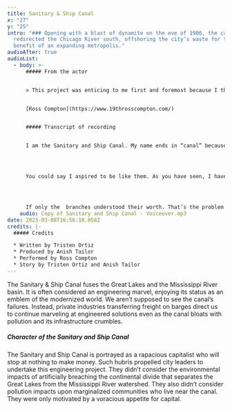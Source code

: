 ```yaml
---
title: Sanitary & Ship Canal
x: "27"
y: "25"
intro: "### Opening with a blast of dynamite on the eve of 1900, the canal
  redirected the Chicago River south, offshoring the city’s waste for the
  benefit of an expanding metropolis."
audioAfter: true
audioList:
  - body: >-
      ##### From the actor


      > This project was enticing to me first and foremost because I think it’s a really smart idea! Utilizing narrative monologues delivered through vocal performance to help people learn about the Chicago Area Waterway System is a concept I can definitely get behind. Secondly, I’ve been wanting to do more voiceover work and this was an amazing way to help sharpen my skills, especially since it allowed me to take on a colorful character. It was a lot of fun and I’m thankful for the opportunity!


      [Ross Compton](https://www.19throsscompton.com/)


      ##### Transcript of recording


      I am the Sanitary and Ship Canal. My name ends in “canal” because I just so happen to come from a great lineage of canals. Humble beginnings such as the canals of Amsterdam and Venice to the magnificent marvel that is the Panama Canal.




      You could say I aspired to be like them. As you have seen, I have blazed my own trail to transform Chicago from swamp prairie into a boomtown. I make Chicago matter. Not the main stem, not the north branch, and especially not the south branch– the most ungrateful branch of this city. They spout off about my existence as one of irreparable harm as if I have tainted this city with greed and gluttony. That I’m allowed to be a massive public health risk and affect the neighborhoods around me. I say they’re often hyperbolic. Now, I do recognize my work and my position in this river is… intimidating and difficult to embrace. I see you and I hear you. But I must say,  if the south branch chose to embrace their numerous industrial corridors they would realize how important they were instead of going on about human rights violations.




      If only the  branches understood their worth. That’s the problem with a lot of the branches–except main stem. Though he may be a milksop, he gets the job done. Presenting the city as pretty and posh. Unlike the stem I have to get my hands dirty to ensure this city runs. You see, I do my own sewage. The ships that sail on me are ships I know. I make it my business to see that every ship and turd flows through me to the Des Plaines. I do not botch my reversal flow as I merge with my business partner, the Calumet-Saganashkee (Cal-Sag) Channel. What I am trying to say is I’m fixed like no other branch or channel in this river. I get my hands dirty to make sure this city is held up by my oil drenched hands even if it means picking off a couple of undesirables. I may be capitalist but I’m a staunch believer in Utilitarianism.
    audio: Copy of Sanitary and Ship Canal - Voiceover.mp3
date: 2023-03-08T16:56:18.058Z
credits: |-
  ##### Credits

  * Written by Tristen Ortiz
  * Produced by Anish Tailor
  * Performed by Ross Compton
  * Story by Tristen Ortiz and Anish Tailor
---
```

The Sanitary & Ship Canal fuses the Great Lakes and the Mississippi River basin. It is often considered an engineering marvel, enjoying its status as an emblem of the modernized world. We aren’t supposed to see the canal’s failures. Instead, private industries transferring freight on barges direct us to continue marveling at engineered solutions even as the canal bloats with pollution and its infrastructure crumbles.

##### Character of the Sanitary and Ship Canal

The Sanitary and Ship Canal is portrayed as a rapacious capitalist who will stop at nothing to make money. Such hubris propelled city leaders to undertake this engineering project. They didn’t consider the environmental impacts of artificially breaching the continental divide that separates the Great Lakes from the Mississippi River watershed. They also didn’t consider pollution impacts upon marginalized communities who live near the canal. They were only motivated by a voracious appetite for capital.
